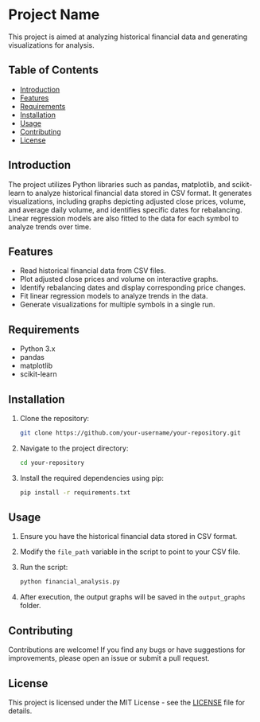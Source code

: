 # Project Name

This project is aimed at analyzing historical financial data and generating visualizations for analysis.

## Table of Contents

- [Introduction](#introduction)
- [Features](#features)
- [Requirements](#requirements)
- [Installation](#installation)
- [Usage](#usage)
- [Contributing](#contributing)
- [License](#license)

## Introduction

The project utilizes Python libraries such as pandas, matplotlib, and scikit-learn to analyze historical financial data stored in CSV format. It generates visualizations, including graphs depicting adjusted close prices, volume, and average daily volume, and identifies specific dates for rebalancing. Linear regression models are also fitted to the data for each symbol to analyze trends over time.

## Features

- Read historical financial data from CSV files.
- Plot adjusted close prices and volume on interactive graphs.
- Identify rebalancing dates and display corresponding price changes.
- Fit linear regression models to analyze trends in the data.
- Generate visualizations for multiple symbols in a single run.

## Requirements

- Python 3.x
- pandas
- matplotlib
- scikit-learn

## Installation

1. Clone the repository:

    ```bash
    git clone https://github.com/your-username/your-repository.git
    ```

2. Navigate to the project directory:

    ```bash
    cd your-repository
    ```

3. Install the required dependencies using pip:

    ```bash
    pip install -r requirements.txt
    ```

## Usage

1. Ensure you have the historical financial data stored in CSV format.

2. Modify the `file_path` variable in the script to point to your CSV file.

3. Run the script:

    ```bash
    python financial_analysis.py
    ```

4. After execution, the output graphs will be saved in the `output_graphs` folder.

## Contributing

Contributions are welcome! If you find any bugs or have suggestions for improvements, please open an issue or submit a pull request.

## License

This project is licensed under the MIT License - see the [LICENSE](LICENSE) file for details.
